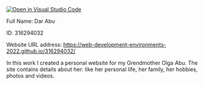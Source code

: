 [![Open in Visual Studio Code](https://classroom.github.com/assets/open-in-vscode-c66648af7eb3fe8bc4f294546bfd86ef473780cde1dea487d3c4ff354943c9ae.svg)](https://classroom.github.com/online_ide?assignment_repo_id=7619471&assignment_repo_type=AssignmentRepo)

Full Name:
Dar Abu

ID:
316294032 

Website URL address:
https://web-development-environments-2022.github.io/316294032/

In this work I created a personal website for my Grendmother Olga Abu.
The site contains details about her: like her personal life, her family, her hobbies, photos and videos.

